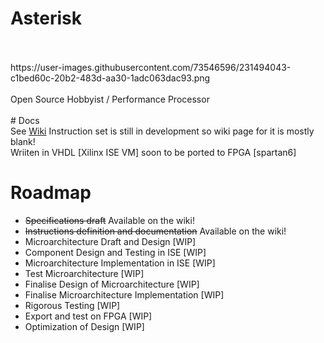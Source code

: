 # Asterisk
<br>
<br>
<img>https://user-images.githubusercontent.com/73546596/231494043-c1bed60c-20b2-483d-aa30-1adc063dac93.png</img>
<br>
<br>
Open Source Hobbyist / Performance Processor
<br>
<br>
# Docs
<br>
See <a href="github.com/trrsrobotics/Asterisk/wiki">Wiki</a>
Instruction set is still in development so wiki page for it is mostly blank!
<br>
Wriiten in VHDL [Xilinx ISE VM] soon to be ported to FPGA [spartan6]

# Roadmap

* <del>Specifications draft</del> Available on the wiki!
* <del>Instructions definition and documentation</del> Available on the wiki!
* Microarchitecture Draft and Design [WIP]
* Component Design and Testing in ISE [WIP]
* Microarchitecture Implementation in ISE [WIP]
* Test Microarchitecture [WIP]
* Finalise Design of Microarchitecture [WIP]
* Finalise Microarchitecture Implementation [WIP]
* Rigorous Testing [WIP]
* Export and test on FPGA [WIP]
* Optimization of Design [WIP]
